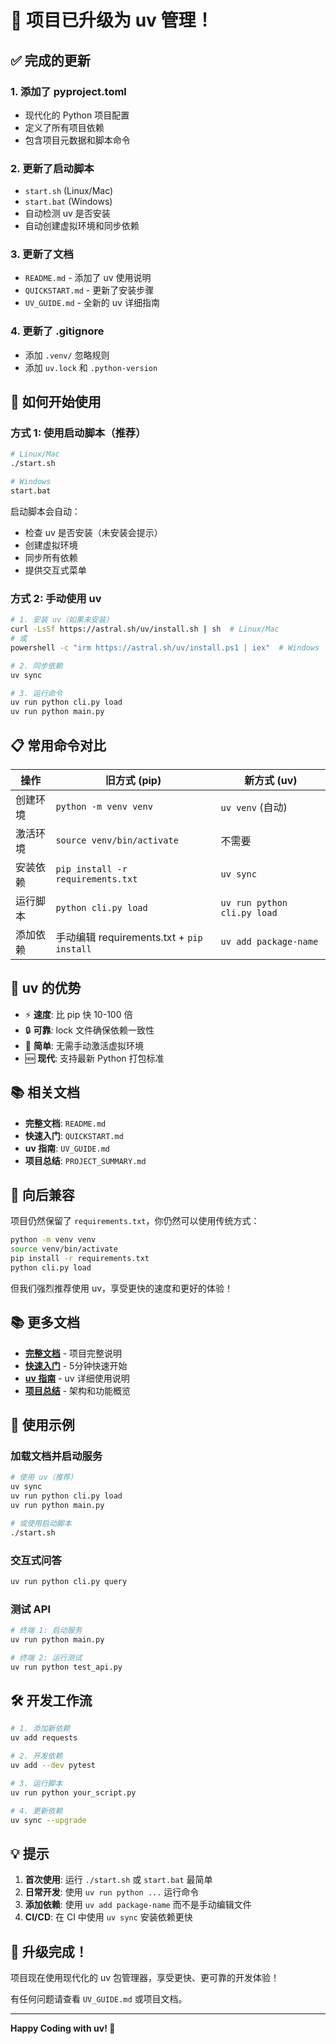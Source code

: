 # 🎉 项目已升级为 uv 管理！

## ✅ 完成的更新

### 1. 添加了 pyproject.toml
- 现代化的 Python 项目配置
- 定义了所有项目依赖
- 包含项目元数据和脚本命令

### 2. 更新了启动脚本
- `start.sh` (Linux/Mac)
- `start.bat` (Windows)
- 自动检测 uv 是否安装
- 自动创建虚拟环境和同步依赖

### 3. 更新了文档
- `README.md` - 添加了 uv 使用说明
- `QUICKSTART.md` - 更新了安装步骤
- `UV_GUIDE.md` - 全新的 uv 详细指南

### 4. 更新了 .gitignore
- 添加 `.venv/` 忽略规则
- 添加 `uv.lock` 和 `.python-version`

## 🚀 如何开始使用

### 方式 1: 使用启动脚本（推荐）

```bash
# Linux/Mac
./start.sh

# Windows
start.bat
```

启动脚本会自动：
- 检查 uv 是否安装（未安装会提示）
- 创建虚拟环境
- 同步所有依赖
- 提供交互式菜单

### 方式 2: 手动使用 uv

```bash
# 1. 安装 uv（如果未安装）
curl -LsSf https://astral.sh/uv/install.sh | sh  # Linux/Mac
# 或
powershell -c "irm https://astral.sh/uv/install.ps1 | iex"  # Windows

# 2. 同步依赖
uv sync

# 3. 运行命令
uv run python cli.py load
uv run python main.py
```

## 📋 常用命令对比

| 操作 | 旧方式 (pip) | 新方式 (uv) |
|------|-------------|------------|
| 创建环境 | `python -m venv venv` | `uv venv` (自动) |
| 激活环境 | `source venv/bin/activate` | 不需要 |
| 安装依赖 | `pip install -r requirements.txt` | `uv sync` |
| 运行脚本 | `python cli.py load` | `uv run python cli.py load` |
| 添加依赖 | 手动编辑 requirements.txt + `pip install` | `uv add package-name` |

## 🎯 uv 的优势

- ⚡ **速度**: 比 pip 快 10-100 倍
- 🔒 **可靠**: lock 文件确保依赖一致性
- 🎯 **简单**: 无需手动激活虚拟环境
- 🆕 **现代**: 支持最新 Python 打包标准

## 📚 相关文档

- **完整文档**: `README.md`
- **快速入门**: `QUICKSTART.md`
- **uv 指南**: `UV_GUIDE.md`
- **项目总结**: `PROJECT_SUMMARY.md`

## 🔄 向后兼容

项目仍然保留了 `requirements.txt`，你仍然可以使用传统方式：

```bash
python -m venv venv
source venv/bin/activate
pip install -r requirements.txt
python cli.py load
```

但我们强烈推荐使用 uv，享受更快的速度和更好的体验！

## 📚 更多文档

- **[完整文档](../README.md)** - 项目完整说明
- **[快速入门](QUICKSTART.md)** - 5分钟快速开始
- **[uv 指南](UV_GUIDE.md)** - uv 详细使用说明
- **[项目总结](PROJECT_SUMMARY.md)** - 架构和功能概览

## 📝 使用示例

### 加载文档并启动服务

```bash
# 使用 uv（推荐）
uv sync
uv run python cli.py load
uv run python main.py

# 或使用启动脚本
./start.sh
```

### 交互式问答

```bash
uv run python cli.py query
```

### 测试 API

```bash
# 终端 1: 启动服务
uv run python main.py

# 终端 2: 运行测试
uv run python test_api.py
```

## 🛠️ 开发工作流

```bash
# 1. 添加新依赖
uv add requests

# 2. 开发依赖
uv add --dev pytest

# 3. 运行脚本
uv run python your_script.py

# 4. 更新依赖
uv sync --upgrade
```

## 💡 提示

1. **首次使用**: 运行 `./start.sh` 或 `start.bat` 最简单
2. **日常开发**: 使用 `uv run python ...` 运行命令
3. **添加依赖**: 使用 `uv add package-name` 而不是手动编辑文件
4. **CI/CD**: 在 CI 中使用 `uv sync` 安装依赖更快

## 🎊 升级完成！

项目现在使用现代化的 uv 包管理器，享受更快、更可靠的开发体验！

有任何问题请查看 `UV_GUIDE.md` 或项目文档。

---

**Happy Coding with uv! 🚀**
